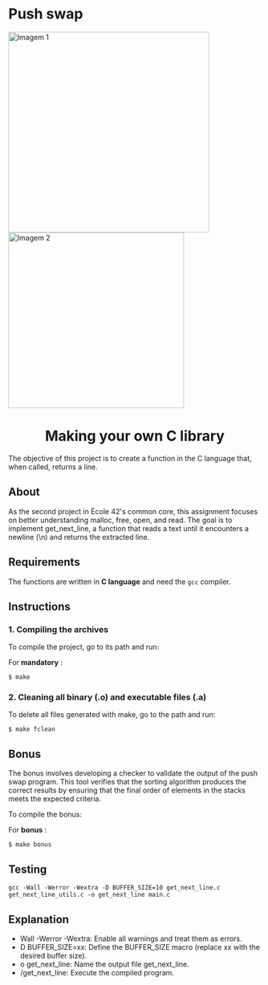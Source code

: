 # Push swap

<!DOCTYPE html>
<html lang="en">
<head>
    <meta charset="UTF-8">
    <meta name="viewport" content="width=device-width, initial-scale=1.0">
</head>
<body>
    <div class="header-container">
        <img src="https://raw.githubusercontent.com/ayogun/42-project-badges/main/covers/cover-get_next_line-bonus.png" width="400" alt="Imagem 1"/>
        <img src="https://media2.giphy.com/media/v1.Y2lkPTc5MGI3NjExcXpnOHI0eWFvcGhmbGZ1NjE2cDgxZjFlbmpqcjJjY2M4OGljYXg2aiZlcD12MV9pbnRlcm5hbF9naWZfYnlfaWQmY3Q9Zw/26ybvVFP7Fnp7F1Mk/giphy.webp" width="350" alt="Imagem 2"/>
    </div>
</body>
</html>


<h1 align="center">Making your own C library</h1>

The objective of this project is to create a function in the C language that, when called, returns a line.

## About
As the second project in École 42's common core, this assignment focuses on better understanding malloc, free, open, and read. The goal is to implement get_next_line, a function that reads a text until it encounters a newline (\n) and returns the extracted line.

## Requirements
The functions are written in __C language__ and need the `gcc` compiler.

## Instructions

### 1. Compiling the archives

To compile the project, go to its path and run:

For __mandatory__ :
```
$ make
```
### 2. Cleaning all binary (.o) and executable files (.a)

To delete all files generated with make, go to the path and run:
```
$ make fclean
```
## Bonus
The bonus involves developing a checker to validate the output of the push swap program. This tool verifies that the sorting algorithm produces the correct results by ensuring that the final order of elements in the stacks meets the expected criteria.

To compile the bonus:

For __bonus__ :
```
$ make bonus
```

## Testing
```
gcc -Wall -Werror -Wextra -D BUFFER_SIZE=10 get_next_line.c get_next_line_utils.c -o get_next_line main.c
```

## Explanation

- Wall -Werror -Wextra: Enable all warnings and treat them as errors.
- D BUFFER_SIZE=xx: Define the BUFFER_SIZE macro (replace xx with the desired buffer size).
- o get_next_line: Name the output file get_next_line.
- /get_next_line: Execute the compiled program.
